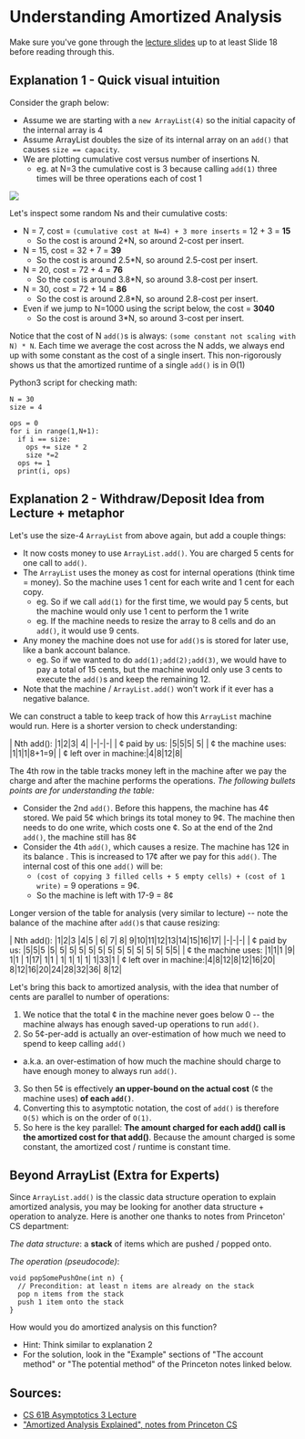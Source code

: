 # Understanding Amortized Analysis

Make sure you've gone through the [lecture slides](https://docs.google.com/presentation/d/1_887tQpOVojoapHZxE3VG_3LVFAB7ePoeEY9JPl0ZgA/pub?start=false&loop=false&delayms=3000) up to at least Slide 18 before reading through this.

## Explanation 1 - Quick visual intuition
Consider the graph below:
* Assume we are starting with a `new ArrayList(4)` so the initial capacity of the internal array is 4
* Assume ArrayList doubles the size of its internal array on an `add()` that causes `size == capacity`.
* We are plotting cumulative cost versus number of insertions N. 
  * eg. at N=3 the cumulative cost is 3 because calling `add(1)` three times will be three operations each of cost 1

![](http://i.imgur.com/NTAVeWx.png)

Let's inspect some random Ns and their cumulative costs:
* N = 7, cost = `(cumulative cost at N=4) + 3 more inserts` = 12 + 3 = **15**
  * So the cost is around 2*N, so around 2-cost per insert.
* N = 15, cost = 32 + 7 = **39**
  * So the cost is around 2.5*N, so around 2.5-cost per insert.
* N = 20, cost = 72 + 4 = **76**
  * So the cost is around 3.8*N, so around 3.8-cost per insert.
* N = 30, cost = 72 + 14 = **86**
  * So the cost is around 2.8*N, so around 2.8-cost per insert.
* Even if we jump to N=1000 using the script below, the cost = **3040**
  * So the cost is around 3*N, so around 3-cost per insert.

Notice that the cost of N `add()`s is always: `(some constant not scaling with N) * N`. Each time we average the cost across the N adds, we always end up with some constant as the cost of a single insert. This non-rigorously shows us that the amortized runtime of a single `add()` is in Θ(1)

Python3 script for checking math:
```
N = 30
size = 4

ops = 0
for i in range(1,N+1):
  if i == size:
    ops += size * 2
    size *=2
  ops += 1
  print(i, ops)
```

## Explanation 2 - Withdraw/Deposit Idea from Lecture + metaphor
Let's use the size-4 `ArrayList` from above again, but add a couple things:
* It now costs money to use `ArrayList.add()`. You are charged 5 cents for one call to `add()`.
* The `ArrayList` uses the money as cost for internal operations (think time = money). So the machine uses 1 cent for each write and 1 cent for each copy.
  * eg. So if we call `add(1)` for the first time, we would pay 5 cents, but the machine would only use 1 cent to perform the 1 write
  * eg. If the machine needs to resize the array to 8 cells and do an `add()`, it would use 9 cents.
* Any money the machine does not use for `add()`s is stored for later use, like a bank account balance.
  * eg. So if we wanted to do `add(1);add(2);add(3)`, we would have to pay a total of 15 cents, but the machine would only use 3 cents to execute the `add()`s and keep the remaining 12.
* Note that the machine / `ArrayList.add()` won't work if it ever has a negative balance.

We can construct a table to keep track of how this `ArrayList` machine would run. Here is a shorter version to check understanding:

| Nth add():                |1|2|3| 4|
|-|-|-|
| ¢ paid by us:     |5|5|5| 5|
| ¢ the machine uses:   |1|1|1|8+1=9|
| ¢ left over in machine:|4|8|12|8|

The 4th row in the table tracks money left in the machine after we pay the charge and after the machine performs the operations. *The following bullets points are for understanding the table:*
*  Consider the 2nd `add()`. Before this happens, the machine has 4¢ stored. We paid 5¢ which brings its total money to 9¢. The machine then needs to do one write, which costs one ¢. So at the end of the 2nd `add()`, the machine still has 8¢
* Consider the 4th `add()`, which causes a resize. The machine has 12¢ in its balance . This is increased to 17¢ after we pay for this `add()`. The internal cost of this one `add()` will be:
  * `(cost of copying 3 filled cells + 5 empty cells) + (cost of 1 write)` = 9 operations = 9¢.
  * So the machine is left with 17-9 = 8¢

Longer version of the table for analysis (very similar to lecture) -- note the balance of the machine after `add()`s that cause resizing:

| Nth add():                  |1|2|3 |4|5 | 6| 7| 8| 9|10|11|12|13|14|15|16|17|
|-|-|-|
| ¢ paid by us:      |5|5|5 |5| 5| 5| 5| 5| 5| 5| 5| 5| 5| 5| 5| 5|5|
| ¢ the machine uses:    |1|1|1 |9| 1|1 | 1|17| 1|1 | 1| 1| 1| 1| 1|33|1
| ¢ left over in machine:|4|8|12|8|12|16|20| 8|12|16|20|24|28|32|36| 8|12|

Let's bring this back to amortized analysis, with the idea that number of cents are parallel to number of operations:
1. We notice that the total ¢ in the machine never goes below 0 -- the machine always has enough saved-up operations to run `add()`.
2. So 5¢-per-add is actually an over-estimation of how much we need to spend to keep calling `add()`
  * a.k.a. an over-estimation of how much the machine should charge to have enough money to always run `add()`.
3. So then 5¢ is effectively **an upper-bound on the actual cost** (¢ the machine uses) **of each `add()`**.
4. Converting this to asymptotic notation, the cost of `add()` is therefore `O(5)` which is on the order of `O(1)`.
5. So here is the key parallel: **The amount charged for each add() call is the amortized cost for that add()**. Because the amount charged is some constant, the amortized cost / runtime is constant time.

## Beyond ArrayList (Extra for Experts)
Since `ArrayList.add()` is the classic data structure operation to explain amortized analysis, you may be looking for another data structure + operation to analyze. Here is another one thanks to notes from Princeton' CS department:

*The data structure*: a **stack** of items which are pushed / popped onto.

*The operation (pseudocode)*:
```
void popSomePushOne(int n) {
  // Precondition: at least n items are already on the stack
  pop n items from the stack
  push 1 item onto the stack
}
```
How would you do amortized analysis on this function?
* Hint: Think similar to explanation 2
* For the solution, look in the "Example" sections of "The account method" or "The potential method" of the Princeton notes linked below. 


## Sources:
* [CS 61B Asymptotics 3 Lecture](https://docs.google.com/presentation/d/1_887tQpOVojoapHZxE3VG_3LVFAB7ePoeEY9JPl0ZgA/pub?start=false&loop=false&delayms=3000)
* ["Amortized Analysis Explained", notes from Princeton CS](https://www.cs.princeton.edu/~fiebrink/423/AmortizedAnalysisExplained_Fiebrink.pdf)

